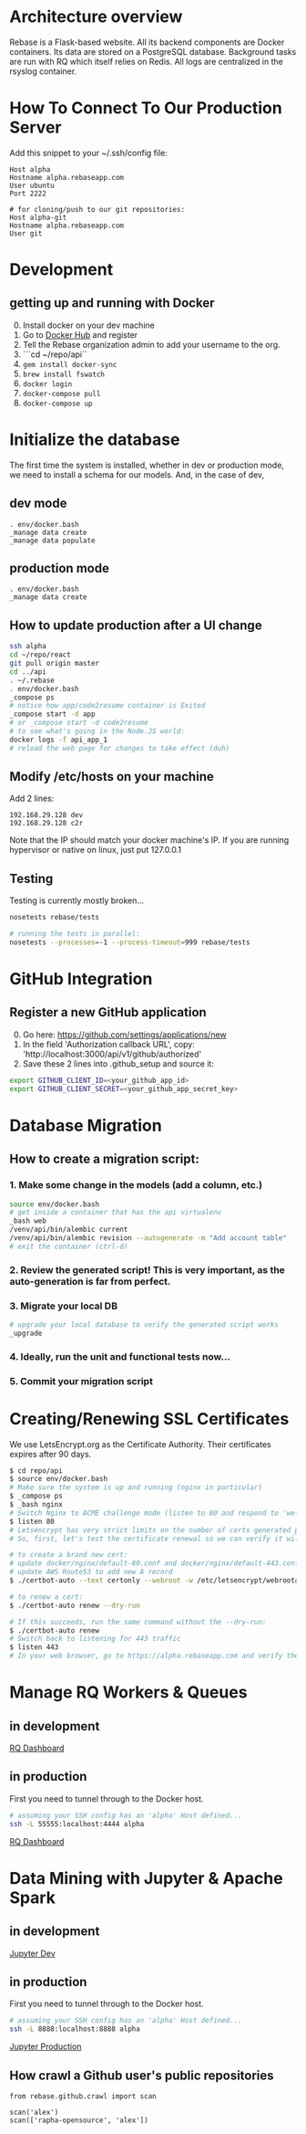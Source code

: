 # Architecture overview
Rebase is a Flask-based website.
All its backend components are Docker containers.
Its data are stored on a PostgreSQL database.
Background tasks are run with RQ which itself relies on Redis.
All logs are centralized in the rsyslog container.


# How To Connect To Our Production Server
Add this snippet to your ~/.ssh/config file:
```
Host alpha
Hostname alpha.rebaseapp.com
User ubuntu
Port 2222

# for cloning/push to our git repositories:
Host alpha-git
Hostname alpha.rebaseapp.com
User git
```

# Development
## getting up and running with Docker
0. Install docker on your dev machine
1. Go to [Docker Hub](https://hub.docker.com) and register
2. Tell the Rebase organization admin to add your username to the org.
3. ```cd ~/repo/api``
4. ```gem install docker-sync```
5. ```brew install fswatch```
6. ```docker login```
7. ```docker-compose pull```
8. ```docker-compose up```

# Initialize the database
The first time the system is installed, whether in dev or production mode,
we need to install a schema for our models.
And, in the case of dev,

## dev mode
```
. env/docker.bash
_manage data create
_manage data populate
```

## production mode
```
. env/docker.bash
_manage data create
```

## How to update production after a UI change
```bash
ssh alpha
cd ~/repo/react
git pull origin master
cd ../api
. ~/.rebase
. env/docker.bash
_compose ps
# notice how app/code2resume container is Exited
_compose start -d app
# or _compose start -d code2resume
# to see what's going in the Node.JS world:
docker logs -f api_app_1 
# reload the web page for changes to take effect (duh)
```
## Modify /etc/hosts on your machine
Add 2 lines:
```
192.168.29.128 dev
192.168.29.128 c2r
```
Note that the IP should match your docker machine's IP.
If you are running hypervisor or native on linux, just put 127.0.0.1

## Testing
Testing is currently mostly broken...

```bash
nosetests rebase/tests

# running the tests in parallel:
nosetests --processes=-1 --process-timeout=999 rebase/tests
```
# GitHub Integration
## Register a new GitHub application
0. Go here: https://github.com/settings/applications/new
1. In the field 'Authorization callback URL', copy: 'http://localhost:3000/api/v1/github/authorized'
2. Save these 2 lines into .github_setup and source it:
```bash
export GITHUB_CLIENT_ID=<your_github_app_id>
export GITHUB_CLIENT_SECRET=<your_github_app_secret_key>
```

# Database Migration
## How to create a migration script:
### 1. Make some change in the models (add a column, etc.)
```bash
source env/docker.bash
# get inside a container that has the api virtualenv
_bash web
/venv/api/bin/alembic current
/venv/api/bin/alembic revision --autogenerate -m "Add account table"
# exit the container (ctrl-d)
```
### 2. Review the generated script! This is very important, as the auto-generation is far from perfect.
### 3. Migrate your local DB
```bash
# upgrade your local database to verify the generated script works
_upgrade
```
### 4. Ideally, run the unit and functional tests now...
### 5. Commit your migration script

# Creating/Renewing SSL Certificates
We use LetsEncrypt.org as the Certificate Authority.
Their certificates expires after 90 days.

```bash
$ cd repo/api
$ source env/docker.bash
# Make sure the system is up and running (nginx in particular)
$ _compose ps
$ _bash nginx
# Switch Nginx to ACME challenge mode (listen to 80 and respond to 'well-known ACME challenge'
$ listen 80
# Letsencrypt has very strict limits on the number of certs generated per day for one domain.
# So, first, let's test the certificate renewal so we can verify it will work without hurting our rate limit.

# to create a brand new cert:
# update docker/nginx/default-80.conf and docker/nginx/default-443.conf
# update AWS Route53 to add new A record
$ ./certbot-auto --text certonly --webroot -w /etc/letsencrypt/webrootauth -d ycdemo.rebaseapp.com

# to renew a cert:
$ ./certbot-auto renew --dry-run

# If this succeeds, run the same command without the --dry-run:
$ ./certbot-auto renew
# Switch back to listening for 443 traffic
$ listen 443
# In your web browser, go to https://alpha.rebaseapp.com and verify the certificate expiration date (today+90days).
```

# Manage RQ Workers & Queues
## in development
[RQ Dashboard](http://c2r:4444)
## in production
First you need to tunnel through to the Docker host.
```bash
# assuming your SSH config has an 'alpha' Host defined...
ssh -L 55555:localhost:4444 alpha
```
[RQ Dashboard](http://localhost:55555)


# Data Mining with Jupyter & Apache Spark
## in development
[Jupyter Dev](http://dev:8888)
## in production
First you need to tunnel through to the Docker host.
```bash
# assuming your SSH config has an 'alpha' Host defined...
ssh -L 8888:localhost:8888 alpha
```
[Jupyter Production](http://localhost:8888)
## How crawl a Github user's public repositories
```
from rebase.github.crawl import scan

scan('alex')
scan(['rapha-opensource', 'alex'])
```
